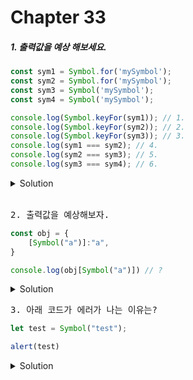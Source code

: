 # Chapter 33


<h5>1. 출력값을 예상 해보세요. </h5>

```js
const sym1 = Symbol.for('mySymbol');
const sym2 = Symbol.for('mySymbol');
const sym3 = Symbol('mySymbol');
const sym4 = Symbol('mySymbol');

console.log(Symbol.keyFor(sym1)); // 1.
console.log(Symbol.keyFor(sym2)); // 2.
console.log(Symbol.keyFor(sym3)); // 3.
console.log(sym1 === sym2); // 4.
console.log(sym2 === sym3); // 5.
console.log(sym3 === sym4); // 6.
```

<details>
  <summary>Solution</summary>
  <strong>1. mySymbol<br/>
  2. mySymbol<br/>
  3. undefined<br/>
  4. true<br/>
  5. false<br/>
6. false</strong>
  <pre>
  Symbol.for 메소드
  > 검색에 성공하면 새로운 심벌 값을 생성하지 않고 검색된 심벌 값을 반환함.
  > 검색에 실패하면 인수로 전달된 키로 전역 심벌 레지스트리에 저장 후, 생성 된 심볼 값을 반환 
  Symbol.keyFor 메소드 
  > 전역 심볼 레지스트리에 저장된 심볼 값의 키를 추출
  </pre>
</details>

<br>

<pre>2. 출력값을 예상해보자.</pre>


```js
const obj = {
    [Symbol("a")]:"a",
}

console.log(obj[Symbol("a")]) // ?
```

<details>
<summary>Solution</summary>
<strong>Undefined</strong>
<pre>
심벌 값을 프로퍼티 키로 사용하여 생성한 프로퍼티는 은닉된다.
</pre>
</details>
<pre>3. 아래 코드가 에러가 나는 이유는?</pre>


```js
let test = Symbol("test");

alert(test)
```

<details>
<summary>Solution</summary>
<pre>
<strong>TypeError</strong><br>
심볼은 자동 형 변환이 되지않아 에러가 납니다. 반드시 출력이 필요한 상황이라면 toString 메소드를 사용하여 보여줄 수 있습니다.
</pre>
</details>
